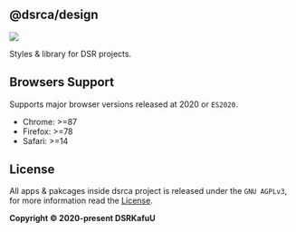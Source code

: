## @dsrca/design

[![](https://img.shields.io/npm/v/@dsrca/design)](https://www.npmjs.com/package/@dsrca/design)

Styles & library for DSR projects.

## Browsers Support

Supports major browser versions released at 2020 or `ES2020`.

- Chrome: >=87
- Firefox: >=78
- Safari: >=14

## License

All apps & pakcages inside dsrca project is released under the `GNU AGPLv3`, for more information read the [License](https://github.com/dsrkafuu/dsrca/blob/main/LICENSE).

**Copyright © 2020-present DSRKafuU**
